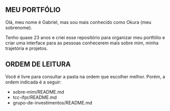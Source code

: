 ## MEU PORTFÓLIO 

Olá, meu nome é Gabriel, mas sou mais conhecido como Okura (meu sobrenome). 

Tenho quase 23 anos e criei esse repositório para organizar meu portfólio e criar uma interface para
as pessoas conhecerem mais sobre mim, minha trajetória e projetos.

## ORDEM DE LEITURA

Você é livre para consultar a pasta na ordem que escolher melhor. 
Porém, a ordem indicada é a seguir:

- sobre-mim/README.md
- tcc-ifpr/README.md
- grupo-de-investimentos/README.md

